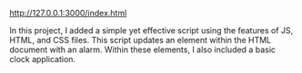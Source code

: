 http://127.0.0.1:3000/index.html 

In this project, I added a simple yet effective script using the features of JS, HTML, and CSS files. This script updates an element within the HTML document with an alarm. Within these elements, I also included a basic clock application.
